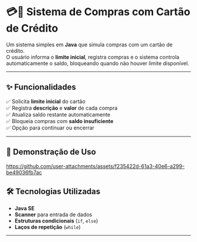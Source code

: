 # 💳🛒 Sistema de Compras com Cartão de Crédito

Um sistema simples em **Java** que simula compras com um cartão de crédito.  
O usuário informa o **limite inicial**, registra compras e o sistema controla automaticamente o saldo, bloqueando quando não houver limite disponível.

---

## ✨ Funcionalidades

✅ Solicita **limite inicial** do cartão  
✅ Registra **descrição** e **valor** de cada compra  
✅ Atualiza saldo restante automaticamente  
✅ Bloqueia compras com **saldo insuficiente**  
✅ Opção para continuar ou encerrar  

---

## 📌 Demonstração de Uso



https://github.com/user-attachments/assets/f235422d-61a3-40e6-a299-be49036fb7ac


## 🛠️ Tecnologias Utilizadas

- **Java SE**
- **Scanner** para entrada de dados
- **Estruturas condicionais** (`if`, `else`)
- **Laços de repetição** (`while`)

---
